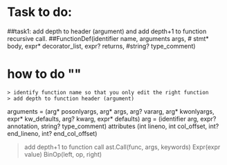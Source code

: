 # Task to do:
 ##task1: add depth to header (argument) and add depth+1 to function recursive call.
 ##FunctionDef(identifier name, arguments args,
             # stmt* body, expr* decorator_list, expr? returns,
                       #string? type_comment)
 # how to do ""
    > identify function name so that you only edit the right function
    > add depth to function header (argument)
      
  arguments = (arg* posonlyargs, arg* args, arg? vararg, arg* kwonlyargs,
               expr* kw_defaults, arg? kwarg, expr* defaults)
    arg = (identifier arg, expr? annotation, string? type_comment)
           attributes (int lineno, int col_offset, int? end_lineno, int? end_col_offset)  
           
   > add depth+1 to function call
      ast.Call(func, args, keywords) 
      Expr(expr value)
      BinOp(left, op, right)
